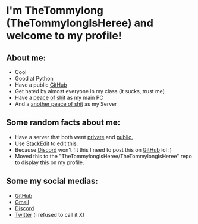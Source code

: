 # I'm TheTommylong (TheTommylongIsHeree) and welcome to my profile!

## About me:
- Cool
- Good at Python
- Have a public [GitHub](https://github.com/TheTommylongIsHeree)
- Get hated by almost everyone in my class (it sucks, trust me)
- Have a [peace of shit](https://support.hp.com/us-en/document/c04355112) as my main PC
- And a [another peace of shit](https://i.dell.com/sites/csdocuments/Shared-Content_data-Sheets_Documents/en/uk/dell_latitude_e6430s_spec_sheet.pdf) as my Server


## Some random facts about me:
- Have a server that both went [private](http://10.147.20.120) and [public](https://casa.new-panda-29.telebit.io)[.](https://www.youtube.com/watch?v=uHgt8giw1LY)
- Use [StackEdit](https://stackedit.io) to edit this.
- Because [Discord](https://discord.com) won't fit this I need to post this on [GitHub](https://github.com) lol :)
- Moved this to the "TheTommylongIsHeree/TheTommylongIsHeree" repo to display this on my profile.

## Some my social medias:
- [GitHub](https://github.com/TheTommylongIsHeree)
- [Gmail](mailto:nguyenlychaulong@gmail.com)
- [Discord](https://discord.com/users/881389907539533875)
- [Twitter](https://twitter.com/TheTommylong) (i refused to call it X)
